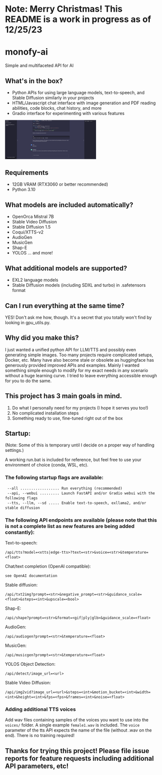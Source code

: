 # Note: Merry Christmas! This README is a work in progress as of 12/25/23

# monofy-ai
 Simple and multifaceted API for AI

## What's in the box?
- Python APIs for using large language models, text-to-speech, and Stable Diffusion similarly in your projects
- HTML/Javascript chat interface with image generation and PDF reading abilities, code blocks, chat history, and more
- Gradio interface for experimenting with various features

<img src="https://github.com/monofy-org/monofy-ai/blob/main/github-images/ai-assistant.png" width="300">

## Requirements
- 12GB VRAM (RTX3060 or better recommended)
- Python 3.10

## What models are included automatically?
- OpenOrca Mistral 7B
- Stable Video Diffusion
- Stable Diffusion 1.5
- Coqui/XTTS-v2
- AudioGen
- MusicGen
- Shap-E
- YOLOS
... and more!

## What additional models are supported?
- EXL2 language models
- Stable Diffusion models (including SDXL and turbo) in .safetensors format

## Can I run everything at the same time?
YES! Don't ask me how, though. It's a secret that you totally won't find by looking in gpu_utils.py.

 ## Why did you make this?
 I just wanted a unified python API for LLM/TTS and possibly even generating simple images. Too many projects require complicated setups, Docker, etc. Many have also become stale or obsolete as huggingface has generously provided improved APIs and examples. Mainly I wanted something simple enough to modify for my exact needs in any scenario without a huge learning curve. I tried to leave everything accessible enough for you to do the same.
 
 ## This project has 3 main goals in mind.

 1. Do what I personally need for my projects (I hope it serves you too!)
 2. No complicated installation steps
 3. Something ready to use, fine-tuned right out of the box

 ## Startup:
 (Note: Some of this is temporary until I decide on a proper way of handling settings.)
 
 A working run.bat is included for reference, but feel free to use your environment of choice (conda, WSL, etc).

 ### The following startup flags are available:
```
 --all .................. Run everything (recommended)
 --api, --webui ......... Launch FastAPI and/or Gradio webui with the following flags
 --tts, --llm, --sd ..... Enable text-to-speech, exllama2, and/or stable diffusion
```

### The following API endpoints are available (please note that this is not a complete list as new features are being added constantly):
Text-to-speech:
```
/api/tts?model=<xtts|edge-tts>?text=<str>&voice=<str>&temperature=<float>
```
Chat/text completion (OpenAI compatible):
```
see OpenAI documentation
```
Stable diffusion:
```
/api/txt2img?prompt=<str>&negative_prompt=<str>&guidance_scale=<float>&steps=<int>&upscale=<bool>
```
Shap-E:
```
/api/shape?prompt=<str>&format=<gif|ply|glb>&guidance_scale=<float>
```
AudioGen:
```
/api/audiogen?prompt=<str>&temperature=<float>
```
MusicGen:
```
/api/musicgen?prompt=<str>&temperature=<float>
```
YOLOS Object Detection:
```
/api/detect/image_url=<url>
```
Stable Video Diffusion:
```
/api/img2vid?image_url=<url>&steps=<int>&motion_bucket=<int>&width=<int>&height=<int>&fps=<fps>&frames=<int>&noise=<float>
```

### Adding additional TTS voices
Add wav files containing samples of the voices you want to use into the `voices/` folder. A single example `female1.wav` is included. The `voice` parameter of the tts API expects the name of the file (without .wav on the end). There is no training required!


## Thanks for trying this project! Please file issue reports for feature requests including additional API parameters, etc!
